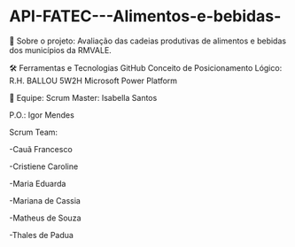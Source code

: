 # API-FATEC---Alimentos-e-bebidas-
🔎 Sobre o projeto:
Avaliação das cadeias produtivas de alimentos e bebidas dos municípios da RMVALE.

🛠️ Ferramentas e Tecnologias
GitHub
Conceito de Posicionamento Lógico: R.H. BALLOU
5W2H
Microsoft Power Platform

👥 Equipe:
Scrum Master: Isabella Santos

P.O.: Igor Mendes

Scrum Team:

-Cauã Francesco

-Cristiene Caroline

-Maria Eduarda

-Mariana de Cassia

-Matheus de Souza

-Thales de Padua 
